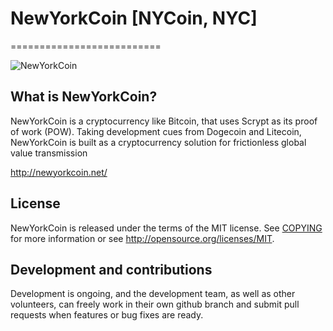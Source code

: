 # NewYorkCoin [NYCoin, NYC]
==========================

![NewYorkCoin](https://www.newyorkcoin.net/img/nyc_logo_wallet_2018.png)

## What is NewYorkCoin?
NewYorkCoin is a cryptocurrency like Bitcoin, that uses Scrypt as its proof of work (POW). Taking development cues from Dogecoin and Litecoin, NewYorkCoin is built as a cryptocurrency solution for frictionless global value transmission

http://newyorkcoin.net/

## License
NewYorkCoin is released under the terms of the MIT license. See [COPYING](COPYING)
for more information or see http://opensource.org/licenses/MIT.

## Development and contributions
Development is ongoing, and the development team, as well as other volunteers, can freely work in their own github branch and submit pull requests when features or bug fixes are ready.
